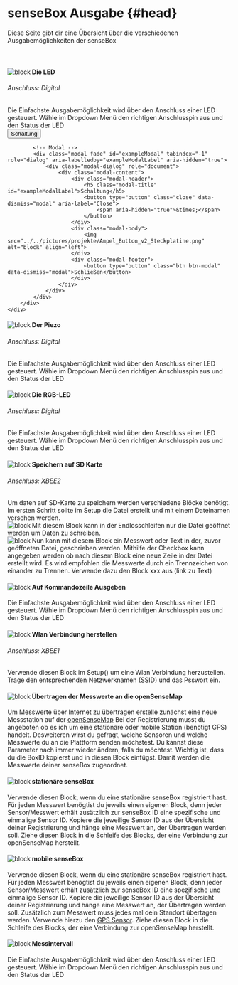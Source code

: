 # senseBox Ausgabe {#head}

<div class="description">Diese Seite gibt dir eine Übersicht über die verschiedenen Ausgabemöglichkeiten der senseBox
</div>
<div class="line">
    <br>
    <br>
</div>



<div class="container">
    <div class="row">
        <div class="col-md">
            <img src="../../pictures/blocks/output/output-0.png" alt="block" align="left">
        </div>
        <div class="col-md">
            <h4>Die LED</h4>
            <h6>Anschluss: Digital</h6>
            Die Einfachste Ausgabemöglichkeit wird über den Anschluss einer LED gesteuert. Wähle im Dropdown Menü den richtigen Anschlusspin
            aus und den Status der LED
            <br>
            <!-- Button trigger modal -->
            <button type="button" class="btn-modal" data-toggle="modal" data-target="#exampleModal">
                Schaltung
            </button>

            <!-- Modal -->
            <div class="modal fade" id="exampleModal" tabindex="-1" role="dialog" aria-labelledby="exampleModalLabel" aria-hidden="true">
                <div class="modal-dialog" role="document">
                    <div class="modal-content">
                        <div class="modal-header">
                            <h5 class="modal-title" id="exampleModalLabel">Schaltung</h5>
                            <button type="button" class="close" data-dismiss="modal" aria-label="Close">
                                <span aria-hidden="true">&times;</span>
                            </button>
                        </div>
                        <div class="modal-body">
                            <img src="../../pictures/projekte/Ampel_Button_v2_Steckplatine.png" alt="block" align="left">
                        </div>
                        <div class="modal-footer">
                            <button type="button" class="btn btn-modal" data-dismiss="modal">Schließen</button>
                        </div>
                    </div>
                </div>
            </div>
        </div>
    </div>
</div>

<div class="line"></div>

<div class="container">
    <div class="row">
        <div class="col-md">
            <img src="../../pictures/blocks/output/output-1.png" alt="block" align="left">
        </div>
        <div class="col-md">
            <h4>Der Piezo</h4>
            <h6>Anschluss: Digital</h6>
            Die Einfachste Ausgabemöglichkeit wird über den Anschluss einer LED gesteuert. Wähle im Dropdown Menü den richtigen Anschlusspin
            aus und den Status der LED
        </div>
    </div>
</div>

<div class="line"></div>

<div class="container">
    <div class="row">
        <div class="col-md">
            <img src="../../pictures/blocks/output/output-2.png" alt="block" align="left">
        </div>
        <div class="col-md">
            <h4>Die RGB-LED</h4>
            <h6>Anschluss: Digital</h6>
            Die Einfachste Ausgabemöglichkeit wird über den Anschluss einer LED gesteuert. Wähle im Dropdown Menü den richtigen Anschlusspin
            aus und den Status der LED
        </div>
    </div>
</div>

<div class="line"></div>



<div class="container">
    <div class="row">
        <div class="col-md">
            <img src="../../pictures/blocks/output/output-3.png" alt="block" align="left">
        </div>
        <div class="col-md">
            <h4>Speichern auf SD Karte</h4>
            <h6>Anschluss: XBEE2</h6>
            Um daten auf SD-Karte zu speichern werden verschiedene Blöcke benötigt. Im ersten Schritt sollte im Setup die Datei erstellt
            und mit einem Dateinamen versehen werden.
        </div>
    </div>
    <div class="row">
        <div class="col-md">
            <img src="../../pictures/blocks/output/output-4.png" alt="block" align="left">
        </div>
        <div class="col-md">
            Mit diesem Block kann in der Endlosschleifen nur die Datei geöffnet werden um Daten zu schreiben.
        </div>
    </div>
    <div class="row">
        <div class="col-md">
            <img src="../../pictures/blocks/output/output-5.png" alt="block" align="left">
        </div>
        <div class="col-md">
            Nun kann mit diesem Block ein Messwert oder Text in der, zuvor geöffneten Datei, geschrieben werden. Mithilfe der Checkbox
            kann angegeben werden ob nach diesem Block eine neue Zeile in der Datei erstellt wird. Es wird empfohlen die
            Messwerte durch ein Trennzeichen von einander zu Trennen. Verwende dazu den Block xxx aus (link zu Text)
        </div>
    </div>
</div>

<div class="line"></div>

<div class="container">
    <div class="row">
        <div class="col-md">
            <img src="../../pictures/blocks/output/output-6.png" alt="block" align="left">
        </div>
        <div class="col-md">
            <h4>Auf Kommandozeile Ausgeben</h4>
            Die Einfachste Ausgabemöglichkeit wird über den Anschluss einer LED gesteuert. Wähle im Dropdown Menü den richtigen Anschlusspin
            aus und den Status der LED
        </div>
    </div>
</div>

<div class="line"></div>

<div class="container">
    <div class="row">
        <div class="col-md">
            <img src="../../pictures/blocks/output/output-7.png" alt="block" align="left">
        </div>
        <div class="col-md">
            <h4>Wlan Verbindung herstellen</h4>
            <h6>Anschluss: XBEE1</h6>
            Verwende diesen Block im Setup() um eine Wlan Verbindung herzustellen. Trage den entsprechenden Netzwerknamen (SSID) und
            das Psswort ein.
        </div>
    </div>
</div>

<div class="line"></div>

<div class="container">
    <div class="row">
        <div class="col-md">
            <img src="../../pictures/blocks/output/output-8.png" alt="block" align="left">
        </div>
        <div class="col-md">
            <h4>Übertragen der Messwerte an die openSenseMap</h4>
            Um Messwerte über Internet zu übertragen erstelle zunächst eine neue Messstation auf der
            <a href="https://opensensemap.org/register">openSenseMap</a> Bei der Registrierung musst du angeboten ob es ich um eine stationäre oder mobile Station (benötigt
            GPS) handelt. Desweiteren wirst du gefragt, welche Sensoren und welche Messwerte du an die Plattform senden möchstest.
            Du kannst diese Parameter nach immer wieder ändern, falls du möchtest. Wichtig ist, dass du die BoxID kopierst
            und in diesen Block einfügst. Damit werden die Messwerte deiner senseBox zugeordnet.
        </div>
    </div>
    <div class="row">
        <div class="col-md">
            <img src="../../pictures/blocks/output/output-9.png" alt="block" align="left">
        </div>
        <div class="col-md">
            <h4>stationäre senseBox</h4>
            Verwende diesen Block, wenn du eine stationäre senseBox registriert hast. Für jeden Messwert benögtist du jeweils einen eigenen
            Block, denn jeder Sensor/Messwert erhält zusätzlich zur senseBox ID eine spezifische und einmalige Sensor ID.
            Kopiere die jeweilige Sensor ID aus der Übersicht deiner Registrierung und hänge eine Messwert an, der Übertragen
            werden soll. Ziehe diesen Block in die Schleife des Blocks, der eine Verbindung zur openSenseMap herstellt.
        </div>
    </div>
    <div class="row">
        <div class="col-md">
            <img src="../../pictures/blocks/output/output-10.png" alt="block" align="left">
        </div>
        <div class="col-md">
            <h4>mobile senseBox</h4>
            Verwende diesen Block, wenn du eine stationäre senseBox registriert hast. Für jeden Messwert benögtist du jeweils einen eigenen
            Block, denn jeder Sensor/Messwert erhält zusätzlich zur senseBox ID eine spezifische und einmalige Sensor ID.
            Kopiere die jeweilige Sensor ID aus der Übersicht deiner Registrierung und hänge eine Messwert an, der Übertragen
            werden soll. Zusätzlich zum Messwert muss jedes mal dein Standort übertagen werden. Verwende hierzu den
            <a href="../../bloecke/sensebox_sensoren.html">GPS Sensor</a>. Ziehe diesen Block in die Schleife des Blocks, der eine Verbindung zur openSenseMap herstellt.
        </div>
    </div>
</div>

<div class="container">
    <div class="row">
        <div class="col-md">
            <img src="../../pictures/blocks/output/output-11.png" alt="block" align="left">
        </div>
        <div class="col-md">
            <h4>Messintervall</h4>
            Die Einfachste Ausgabemöglichkeit wird über den Anschluss einer LED gesteuert. Wähle im Dropdown Menü den richtigen Anschlusspin
            aus und den Status der LED
        </div>
    </div>
</div>

<div class="line"></div>
